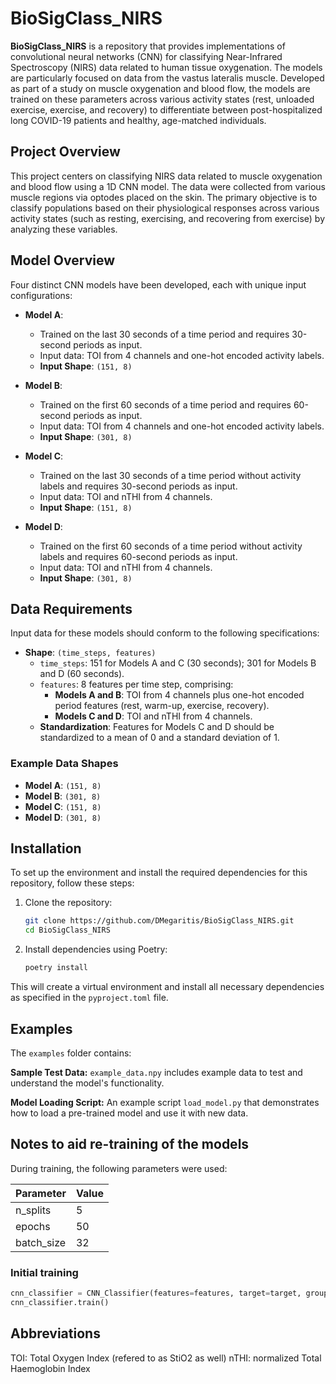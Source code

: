 # BioSigClass_NIRS

**BioSigClass_NIRS** is a repository that provides implementations of convolutional neural networks (CNN) for classifying Near-Infrared Spectroscopy (NIRS) data related to human tissue oxygenation. The models are particularly focused on data from the vastus lateralis muscle. Developed as part of a study on muscle oxygenation and blood flow, the models are trained on these parameters across various activity states (rest, unloaded exercise, exercise, and recovery) to differentiate between post-hospitalized long COVID-19 patients and healthy, age-matched individuals.

## Project Overview

This project centers on classifying NIRS data related to muscle oxygenation and blood flow using a 1D CNN model. The data were collected from various muscle regions via optodes placed on the skin. The primary objective is to classify populations based on their physiological responses across various activity states (such as resting, exercising, and recovering from exercise) by analyzing these variables.

## Model Overview

Four distinct CNN models have been developed, each with unique input configurations:

- **Model A**:
  - Trained on the last 30 seconds of a time period and requires 30-second periods as input.
  - Input data: TOI from 4 channels and one-hot encoded activity labels.
  - **Input Shape**: `(151, 8)`

- **Model B**:  
  - Trained on the first 60 seconds of a time period and requires 60-second periods as input.
  - Input data: TOI from 4 channels and one-hot encoded activity labels.
  - **Input Shape**: `(301, 8)`

- **Model C**:  
  - Trained on the last 30 seconds of a time period without activity labels and requires 30-second periods as input.
  - Input data: TOI and nTHI from 4 channels.
  - **Input Shape**: `(151, 8)`

- **Model D**:  
  - Trained on the first 60 seconds of a time period without activity labels and requires 60-second periods as input.
  - Input data: TOI and nTHI from 4 channels.
  - **Input Shape**: `(301, 8)`

## Data Requirements

Input data for these models should conform to the following specifications:

- **Shape**: `(time_steps, features)`
  - `time_steps`: 151 for Models A and C (30 seconds); 301 for Models B and D (60 seconds).
  - `features`: 8 features per time step, comprising:
    - **Models A and B**: TOI from 4 channels plus one-hot encoded period features (rest, warm-up, exercise, recovery).
    - **Models C and D**: TOI and nTHI from 4 channels.
  - **Standardization**: Features for Models C and D should be standardized to a mean of 0 and a standard deviation of 1.

### Example Data Shapes

- **Model A**: `(151, 8)`
- **Model B**: `(301, 8)`
- **Model C**: `(151, 8)`
- **Model D**: `(301, 8)`

## Installation

To set up the environment and install the required dependencies for this repository, follow these steps:

1. Clone the repository:

    ```bash
    git clone https://github.com/DMegaritis/BioSigClass_NIRS.git
    cd BioSigClass_NIRS
    ```

2. Install dependencies using Poetry:

    ```bash
    poetry install
    ```

This will create a virtual environment and install all necessary dependencies as specified in the `pyproject.toml` file.


## Examples

The ```examples``` folder contains:

**Sample Test Data:** ```example_data.npy``` includes example data to test and understand the model's functionality.

**Model Loading Script:** An example script ```load_model.py``` that demonstrates how to load a pre-trained model and use it with new data.


## Notes to aid re-training of the models
During training, the following parameters were used:

| Parameter     | Value    |
|---------------|----------|
| n_splits      | 5        |
| epochs        | 50       |
| batch_size    | 32       |

### Initial training
```python
cnn_classifier = CNN_Classifier(features=features, target=target, groups=groups, n_splits=5, epochs=50, batch_size=32)
cnn_classifier.train()
```

## Abbreviations
TOI: Total Oxygen Index (refered to as StiO2 as well)
nTHI: normalized Total Haemoglobin Index
